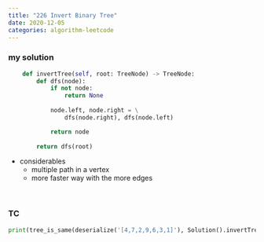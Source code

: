 ```yaml
---
title: "226 Invert Binary Tree"
date: 2020-12-05
categories: algorithm-leetcode
---
```


### my solution
```python
    def invertTree(self, root: TreeNode) -> TreeNode:
        def dfs(node):
            if not node:
                return None
            
            node.left, node.right = \
                dfs(node.right), dfs(node.left)

            return node
    
        return dfs(root)
```

* considerables
  * multiple path in a vertex
  * more faster way with the more edges


&nbsp;
### TC
```python
print(tree_is_same(deserialize('[4,7,2,9,6,3,1]'), Solution().invertTree(deserialize('[4,2,7,1,3,6,9]'))))
```
